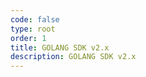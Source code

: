 ```yaml
---
code: false
type: root
order: 1
title: GOLANG SDK v2.x
description: GOLANG SDK v2.x
---
```

<RedirectToFirstChild />
